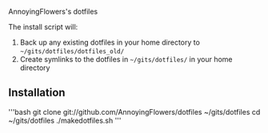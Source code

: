 AnnoyingFlowers's dotfiles

The install script will:

1. Back up any existing dotfiles in your home directory to `~/gits/dotfiles/dotfiles_old/`
2. Create symlinks to the dotfiles in `~/gits/dotfiles/` in your home directory

Installation
------------
'''bash
git clone git://github.com/AnnoyingFlowers/dotfiles ~/gits/dotfiles
cd ~/gits/dotfiles
./makedotfiles.sh
'''
